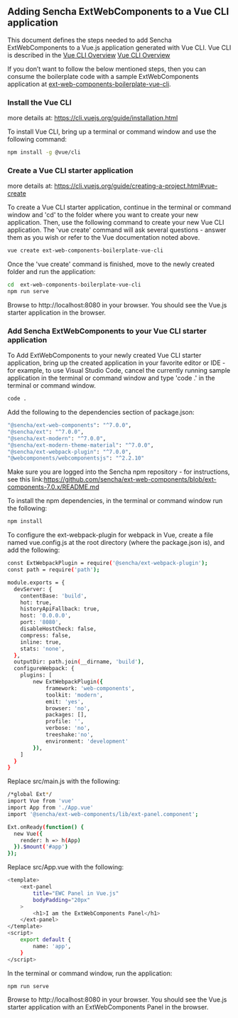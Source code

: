 

## Adding Sencha ExtWebComponents to a Vue CLI application

This document defines the steps needed to add Sencha ExtWebComponents to a Vue.js application generated with Vue CLI.  Vue CLI is described in the [Vue CLI Overview](https://cli.vuejs.org/guide/?target=_blank)
<a href="https://cli.vuejs.org/guide/" target="_blank">Vue CLI Overview</a>


If you don’t want to follow the below mentioned steps, then you can consume the boilerplate code with a sample ExtWebComponents application at [ext-web-components-boilerplate-vue-cli](https://github.com/sencha/ext-web-components/tree/ext-components-7.0.x/packages/ext-web-components-boilerplate-vue-cli).

### Install the Vue CLI

more details at: https://cli.vuejs.org/guide/installation.html

To install Vue CLI, bring up a terminal or command window and use the following command:


```sh
npm install -g @vue/cli
```

### Create a Vue CLI starter application 

more details at: https://cli.vuejs.org/guide/creating-a-project.html#vue-create

To create a Vue CLI starter application, continue in the terminal or command window and 'cd' to the folder where you want to create your new application.  Then, use the following command to create your new Vue CLI application.  The 'vue create' command will ask several questions - answer them as you wish or refer to the Vue documentation noted above.

```sh
vue create ext-web-components-boilerplate-vue-cli
```

Once the 'vue create' command is finished, move to the newly created folder and run the application:

```sh
cd  ext-web-components-boilerplate-vue-cli
npm run serve
```

Browse to http://localhost:8080 in your browser.  You should see the Vue.js starter application in the browser.

### Add Sencha ExtWebComponents to your Vue CLI starter application

To Add ExtWebComponents to your newly created Vue CLI starter application, bring up the created application in your favorite editor or IDE - for example, to use Visual Studio Code, cancel the currently running sample application in the terminal or command window and type 'code .' in the terminal or command window.

```sh
code .
```

Add the following to the dependencies section of package.json:

```sh
"@sencha/ext-web-components": "^7.0.0",
"@sencha/ext": "^7.0.0",
"@sencha/ext-modern": "^7.0.0",
"@sencha/ext-modern-theme-material": "^7.0.0",
"@sencha/ext-webpack-plugin": "^7.0.0",
"@webcomponents/webcomponentsjs": "^2.2.10"
```

Make sure you are logged into the Sencha npm repository - for instructions, see this link:https://github.com/sencha/ext-web-components/blob/ext-components-7.0.x/README.md

To install the npm dependencies, in the terminal or command window run the following:

```sh
npm install
```

To configure the ext-webpack-plugin for webpack in Vue, create a file named vue.config.js at the root directory (where the package.json is), and add the following:
```sh
const ExtWebpackPlugin = require('@sencha/ext-webpack-plugin');
const path = require('path');

module.exports = {
  devServer: {
    contentBase: 'build',
    hot: true,
    historyApiFallback: true,
    host: '0.0.0.0',
    port: '8080',
    disableHostCheck: false,
    compress: false,
    inline: true,
    stats: 'none',
  },
  outputDir: path.join(__dirname, 'build'),
  configureWebpack: {
    plugins: [
        new ExtWebpackPlugin({
            framework: 'web-components',
            toolkit: 'modern',
            emit: 'yes',
            browser: 'no',
            packages: [],
            profile: '',
            verbose: 'no',
            treeshake:'no',
            environment: 'development'
        }),
    ]
  }
}
```

Replace src/main.js with the following:

```sh
/*global Ext*/
import Vue from 'vue'
import App from './App.vue'
import '@sencha/ext-web-components/lib/ext-panel.component';

Ext.onReady(function() {
  new Vue({
    render: h => h(App)
  }).$mount('#app')
});
```

Replace src/App.vue with the following:

```sh
<template>
    <ext-panel
        title="EWC Panel in Vue.js"
        bodyPadding="20px"
    >
        <h1>I am the ExtWebComponents Panel</h1>
    </ext-panel>
</template>
<script>
    export default {
        name: 'app',
    }
</script>
```

In the terminal or command window, run the application:

```sh
npm run serve
```

Browse to http://localhost:8080 in your browser.  You should see the Vue.js starter application with an ExtWebComponents Panel in the browser.
